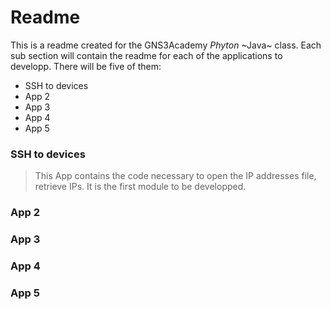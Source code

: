 Readme
===
This is a readme created for the GNS3Academy *Phyton* ~Java~ class.
Each sub section will contain the readme for each of the applications to developp.
There will be five of them:
- SSH to devices
- App 2
- App 3
- App 4 
- App 5


### SSH to devices
> This App contains the code necessary to open the IP addresses file, retrieve IPs.
> It is the first module to be developped.

### App 2

### App 3

### App 4

### App 5
